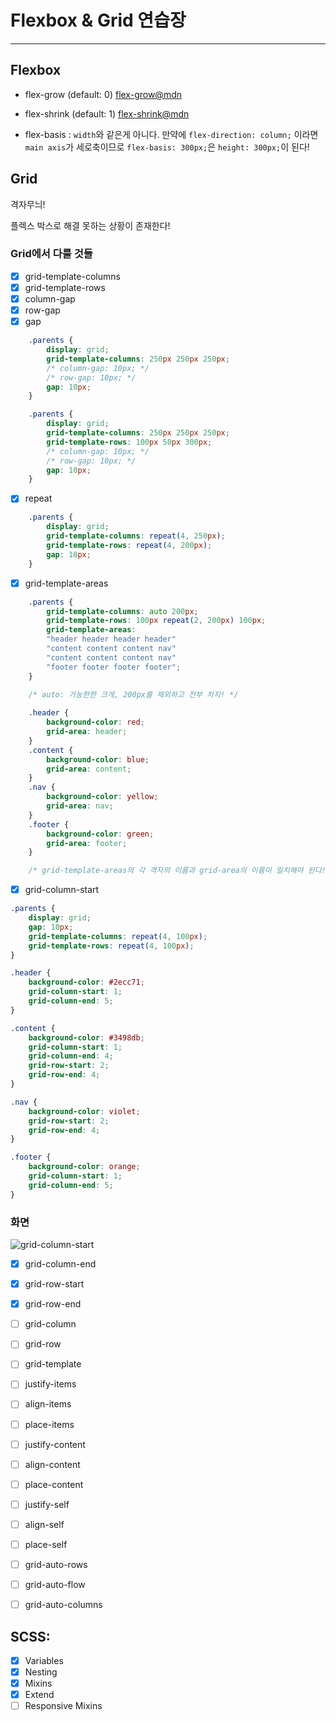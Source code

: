 # Flexbox & Grid 연습장

---

## Flexbox

- flex-grow (default: 0)
[flex-grow@mdn](https://developer.mozilla.org/ko/docs/Web/CSS/flex-grow)
- flex-shrink (default: 1)
[flex-shrink@mdn](https://developer.mozilla.org/ko/docs/Web/CSS/flex-shrink)

- flex-basis : `width`와 같은게 아니다. 만약에 `flex-direction: column;` 이라면 `main axis`가 세로축이므로 `flex-basis: 300px;`은 `height: 300px;`이 된다!


## Grid

격자무늬!

플렉스 박스로 해결 못하는 상황이 존재한다!

### Grid에서 다룰 것들

- [x] grid-template-columns
- [x] grid-template-rows
- [x] column-gap
- [x] row-gap
- [x] gap
```css
    .parents {
        display: grid;
        grid-template-columns: 250px 250px 250px;
        /* column-gap: 10px; */
        /* row-gap: 10px; */
        gap: 10px;
    }
```
```css
    .parents {
        display: grid;
        grid-template-columns: 250px 250px 250px;
        grid-template-rows: 100px 50px 300px;
        /* column-gap: 10px; */
        /* row-gap: 10px; */
        gap: 10px;
    }
```
- [x] repeat
```css
    .parents {
        display: grid;
        grid-template-columns: repeat(4, 250px);
        grid-template-rows: repeat(4, 200px);
        gap: 10px;
    }
```
- [x] grid-template-areas
```css
    .parents {
        grid-template-columns: auto 200px; 
        grid-template-rows: 100px repeat(2, 200px) 100px;
        grid-template-areas:
        "header header header header"
        "content content content nav"
        "content content content nav"
        "footer footer footer footer";
    }
    
    /* auto: 가능한한 크게, 200px를 제외하고 전부 차지! */

    .header {
        background-color: red;
        grid-area: header;
    }
    .content {
        background-color: blue;
        grid-area: content;
    }
    .nav {
        background-color: yellow;
        grid-area: nav;
    }
    .footer {
        background-color: green;
        grid-area: footer;
    }

    /* grid-template-areas의 각 격자의 이름과 grid-area의 이름이 일치해야 된다! */
```
- [x] grid-column-start
```css
.parents {
    display: grid;
    gap: 10px;
    grid-template-columns: repeat(4, 100px);
    grid-template-rows: repeat(4, 100px);
}

.header {
    background-color: #2ecc71;
    grid-column-start: 1;
    grid-column-end: 5;
}

.content {
    background-color: #3498db;
    grid-column-start: 1;
    grid-column-end: 4;
    grid-row-start: 2;
    grid-row-end: 4;
}

.nav {
    background-color: violet;
    grid-row-start: 2;
    grid-row-end: 4;
}

.footer {
    background-color: orange;
    grid-column-start: 1;
    grid-column-end: 5;
}
```

### 화면
![grid-column-start](https://user-images.githubusercontent.com/63832678/183285900-7d40d4cc-571b-461c-acb8-9329f081b931.png)
- [x] grid-column-end
- [x] grid-row-start
- [x] grid-row-end
- [ ] grid-column
- [ ] grid-row
- [ ] grid-template
- [ ] justify-items
- [ ] align-items
- [ ] place-items
- [ ] justify-content
- [ ] align-content
- [ ] place-content
- [ ] justify-self
- [ ] align-self
- [ ] place-self
- [ ] grid-auto-rows
- [ ] grid-auto-flow
- [ ] grid-auto-columns


## SCSS:

- [x] Variables
- [x] Nesting
- [x] Mixins
- [x] Extend
- [ ] Responsive Mixins